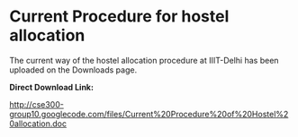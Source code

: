 # Current Procedure for hostel allocation #

The current way of the hostel allocation procedure at IIIT-Delhi has been uploaded on the Downloads page.

**Direct Download Link:**

http://cse300-group10.googlecode.com/files/Current%20Procedure%20of%20Hostel%20allocation.doc